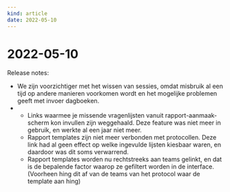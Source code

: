 ```yaml
---
kind: article
date: 2022-05-10
---
```


# 2022-05-10

Release notes:

* We zijn voorzichtiger met het wissen van sessies, omdat misbruik al een tijd op andere manieren voorkomen wordt en het mogelijke problemen geeft met invoer dagboeken.
* * Links waarmee je missende vragenlijsten vanuit rapport-aanmaak-scherm kon invullen zijn weggehaald. Deze feature was niet meer in gebruik, en werkte al een jaar niet meer.
  * Rapport templates zijn niet meer verbonden met protocollen. Deze link had al geen effect op welke ingevulde lijsten kiesbaar waren, en daardoor was dit soms verwarrend.
  * Rapport templates worden nu rechtstreeks aan teams gelinkt, en dat is de bepalende factor waarop ze gefiltert worden in de interface. (Voorheen hing dit af van de teams van het protocol waar de template aan hing)

